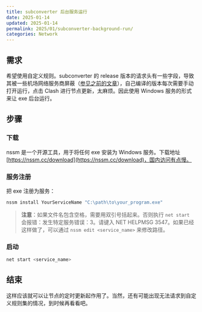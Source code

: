 ```yaml
---
title: subconverter 后台服务运行
date: 2025-01-14
updated: 2025-01-14
permalink: 2025/01/subconverter-background-run/
categories: Network
---
```


## 需求

希望使用自定义规则。subconverter 的 release 版本的请求头有一些字段，导致其被一些机场网络服务商屏蔽（[参见之前的文章](../../../2024/10/clash-sub-link/)），自己编译的版本每次需要手动打开运行，点击 Clash 进行节点更新，太麻烦。因此使用 Windows 服务的形式来让 exe 后台运行。

## 步骤

### 下载

nssm 是一个开源工具，用于将任何 exe 安装为 Windows 服务。下载地址[https://nssm.cc/download](https://nssm.cc/download)，国内访问有点慢。

### 服务注册

把 exe 注册为服务：

```bash
nssm install YourServiceName "C:\path\to\your_program.exe"
```

> **注意**：如果文件名包含空格，需要用双引号括起来。否则执行 `net start` 会报错：发生特定服务错误：3。请键入 NET HELPMSG 3547。如果已经这样做了，可以通过 `nssm edit <service_name>` 来修改路径。

### 启动

```bash
net start <service_name>
```

## 结束

这样应该就可以让节点的定时更新起作用了。当然，还有可能出现无法请求到自定义规则集的情况，到时候再看看吧。
